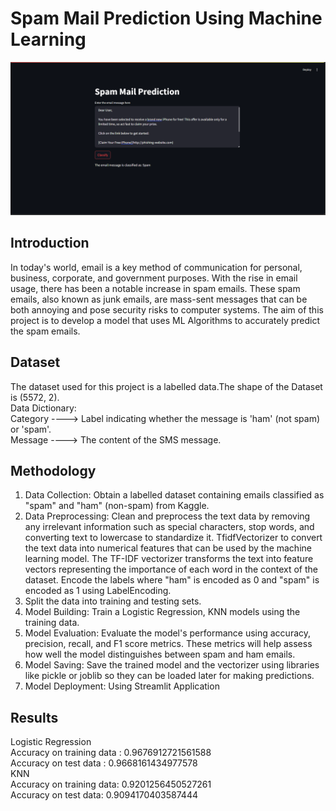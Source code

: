 # Spam Mail Prediction Using Machine Learning
![image alt](https://github.com/Indu180271/Spam-Mail-Prediction/blob/d3d89739964d0d2894861b77cd40992736d9b992/Spam_mail_prediction/Sample_Output.png)
## Introduction
In today's world, email is a key method of communication for personal, business, corporate, and government purposes. With the rise in email usage, there has been a notable increase in spam emails. These spam emails, also known as junk emails, are mass-sent messages that can be both annoying and pose security risks to computer systems.
The aim of this project is to develop a model that uses ML Algorithms to accurately predict the spam emails.
## Dataset
The dataset used for this project is a labelled data.The shape of the Dataset is (5572, 2).<br>
Data Dictionary:<br>
Category ----> Label indicating whether the message is 'ham' (not spam) or 'spam'.<br>
Message ----> The content of the SMS message.
## Methodology
1. Data Collection: Obtain a labelled dataset containing emails classified as "spam" and "ham" (non-spam) from Kaggle.
2. Data Preprocessing: Clean and preprocess the text data by removing any irrelevant information such as special characters, stop words, and converting text to lowercase to standardize it. TfidfVectorizer to convert the text data into numerical features that can be used by the machine learning model. The TF-IDF vectorizer transforms the text into feature vectors representing the importance of each word in the context of the dataset. Encode the labels where "ham" is encoded as 0 and "spam" is encoded as 1 using LabelEncoding.
3. Split the data into training and testing sets.
5. Model Building: Train a Logistic Regression, KNN models using the training data.
6. Model Evaluation: Evaluate the model's performance using accuracy, precision, recall, and F1 score metrics. These metrics will help assess how well the model distinguishes between spam and ham emails.
7. Model Saving: Save the trained model and the vectorizer using libraries like pickle or joblib so they can be loaded later for making predictions.
8. Model Deployment: Using Streamlit Application

## Results
Logistic Regression <br>
Accuracy on training data :  0.9676912721561588<br>
Accuracy on test data :  0.9668161434977578<br>
KNN<br>
Accuracy on training data: 0.9201256450527261<br>
Accuracy on test data: 0.9094170403587444<br>
